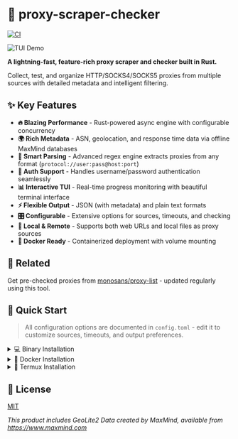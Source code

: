 # 🚀 proxy-scraper-checker

[![CI](https://github.com/monosans/proxy-scraper-checker/actions/workflows/ci.yml/badge.svg)](https://github.com/monosans/proxy-scraper-checker/actions/workflows/ci.yml)

![TUI Demo](https://github.com/user-attachments/assets/0ac37021-d11c-4f68-b80d-bafdbaeb00bb)

**A lightning-fast, feature-rich proxy scraper and checker built in Rust.**

Collect, test, and organize HTTP/SOCKS4/SOCKS5 proxies from multiple sources with detailed metadata and intelligent filtering.

## ✨ Key Features

- **🔥 Blazing Performance** - Rust-powered async engine with configurable concurrency
- **🌍 Rich Metadata** - ASN, geolocation, and response time data via offline MaxMind databases
- **🎯 Smart Parsing** - Advanced regex engine extracts proxies from any format (`protocol://user:pass@host:port`)
- **🔐 Auth Support** - Handles username/password authentication seamlessly
- **📊 Interactive TUI** - Real-time progress monitoring with beautiful terminal interface
- **⚡ Flexible Output** - JSON (with metadata) and plain text formats
- **🎛️ Configurable** - Extensive options for sources, timeouts, and checking
- **📁 Local & Remote** - Supports both web URLs and local files as proxy sources
- **🐳 Docker Ready** - Containerized deployment with volume mounting

## 🔗 Related

Get pre-checked proxies from [monosans/proxy-list](https://github.com/monosans/proxy-list) - updated regularly using this tool.

## 🚀 Quick Start

> All configuration options are documented in `config.toml` - edit it to customize sources, timeouts, and output preferences.

<details>
<summary>💻 Binary Installation</summary>

> **Note:** For Termux users, see the dedicated section below.

1. **Download** the appropriate binary from [nightly builds](https://nightly.link/monosans/proxy-scraper-checker/workflows/ci/main?preview)
   - Not sure which one? Check the [platform support table](https://doc.rust-lang.org/beta/rustc/platform-support.html)

2. **Extract** the archive to a dedicated folder

3. **Configure** by editing `config.toml` to your needs

4. **Run** the executable

</details>

<details>
<summary>🐳 Docker Installation</summary>

> **Note:** Docker version uses a simplified log-based interface (no TUI).

1. **Install** [Docker Compose](https://docs.docker.com/compose/install/)

2. **Download** the docker archive from [nightly builds](https://nightly.link/monosans/proxy-scraper-checker/workflows/ci/main?preview)
   - Look for artifacts named `proxy-scraper-checker-docker`

3. **Extract** to a folder and configure `config.toml`

4. **Build and run:**

   ```bash
   # Windows
   docker compose build
   docker compose up --no-log-prefix --remove-orphans

   # Linux/macOS
   docker compose build --build-arg UID=$(id -u) --build-arg GID=$(id -g)
   docker compose up --no-log-prefix --remove-orphans
   ```

</details>

<details>
<summary>📱 Termux Installation</summary>

> **Important:** Download Termux from [F-Droid](https://f-droid.org/en/packages/com.termux/), not Google Play ([why?](https://github.com/termux/termux-app#google-play-store-experimental-branch)).

1. **Auto-install** with one command:

   ```bash
   bash <(curl -fsSL 'https://raw.githubusercontent.com/monosans/proxy-scraper-checker/main/termux.sh')
   ```

2. **Configure** using a text editor:

   ```bash
   nano ~/proxy-scraper-checker/config.toml
   ```

3. **Run the tool:**
   ```bash
   cd ~/proxy-scraper-checker && ./proxy-scraper-checker
   ```

</details>

## 📄 License

[MIT](LICENSE)

_This product includes GeoLite2 Data created by MaxMind, available from https://www.maxmind.com_
